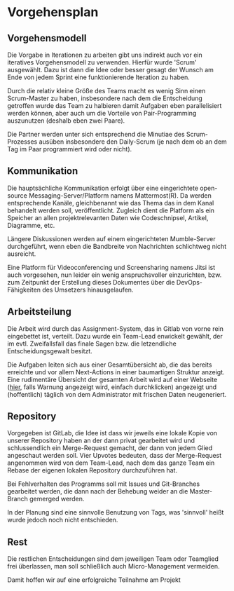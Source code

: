# Vorgehensplan

## Vorgehensmodell
Die Vorgabe in Iterationen zu arbeiten gibt uns indirekt auch vor ein iteratives Vorgehensmodell zu verwenden.
Hierfür wurde 'Scrum' ausgewählt. Dazu ist dann die Idee oder besser gesagt der Wunsch am Ende von jedem Sprint eine funktionierende Iteration zu haben.

Durch die relativ kleine Größe des Teams macht es wenig Sinn einen Scrum-Master zu haben, insbesondere nach dem die Entscheidung getroffen wurde das Team zu halbieren damit Aufgaben eben parallelisiert werden können, aber auch um die Vorteile von Pair-Programming auszunutzen (deshalb eben zwei Paare).

Die Partner werden unter sich entsprechend die Minutiae des Scrum-Prozesses ausüben insbesondere den Daily-Scrum (je nach dem ob an dem Tag im Paar programmiert wird oder nicht).

## Kommunikation
Die hauptsächliche Kommunikation erfolgt über eine eingerichtete open-source Messaging-Server/Platform namens Mattermost(R). Da werden entsprechende Kanäle, gleichbenannt wie das Thema das in dem Kanal behandelt werden soll, veröffentlicht. Zugleich dient die Platform als ein Speicher an allen projektrelevanten Daten wie Codeschnipsel, Artikel, Diagramme, etc.

Längere Diskussionen werden auf einem eingerichteten Mumble-Server durchgeführt, wenn eben die Bandbreite von Nachrichten schlichtweg nicht ausreicht.

Eine Platform für Videoconferencing und Screensharing namens Jitsi ist auch vorgesehen, nun leider ein wenig anspruchsvoller einzurichten, bzw. zum Zeitpunkt der Erstellung dieses Dokumentes über die DevOps-Fähigkeiten des Umsetzers hinausgelaufen.

## Arbeitsteilung
Die Arbeit wird durch das Assignment-System, das in Gitlab von vorne rein eingebettet ist, verteilt. Dazu wurde ein Team-Lead enwickelt gewählt, der im evtl. Zweifallsfall das finale Sagen bzw. die letzendliche Entscheidungsgewalt besitzt.

Die Aufgaben leiten sich aus einer Gesamtübersicht ab, die das bereits erreichte und vor allem Next-Actions in einer baumartigen Struktur anzeigt. Eine rudimentäre Übersicht der gesamten Arbeit wird auf einer Webseite ([hier](http://sweng.itspektar.net), falls Warnung angezeigt wird, einfach durchklicken) angezeigt und (hoffentlich) täglich von dem Administrator mit frischen Daten neugeneriert.

## Repository
Vorgegeben ist GitLab, die Idee ist dass wir jeweils eine lokale Kopie von unserer Repository haben an der dann privat gearbeitet wird und schlussendlich ein Merge-Request gemacht, der dann von jedem Glied angeschaut werden soll. Vier Upvotes bedeuten, dass der Merge-Request angenommen wird von dem Team-Lead, nach dem das ganze Team ein Rebase der eigenen lokalen Repository durchzuführen hat.

Bei Fehlverhalten des Programms soll mit Issues und Git-Branches gearbeitet werden, die dann nach der Behebung weider an die Master-Branch gemerged werden.

In der Planung sind eine sinnvolle Benutzung von Tags, was 'sinnvoll' heißt wurde jedoch noch nicht entschieden.

## Rest
Die restlichen Entscheidungen sind dem jeweiligen Team oder Teamglied frei überlassen, man soll schließlich auch Micro-Management vermeiden.

Damit hoffen wir auf eine erfolgreiche Teilnahme am Projekt
